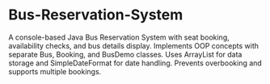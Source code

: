 # Bus-Reservation-System
A console-based Java Bus Reservation System with seat booking, availability checks, and bus details display. Implements OOP concepts with separate Bus, Booking, and BusDemo classes. Uses ArrayList for data storage and SimpleDateFormat for date handling. Prevents overbooking and supports multiple bookings.
